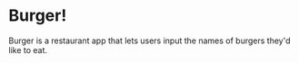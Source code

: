 # Burger!

Burger is a restaurant app that lets users input the names of burgers they'd like to eat.
